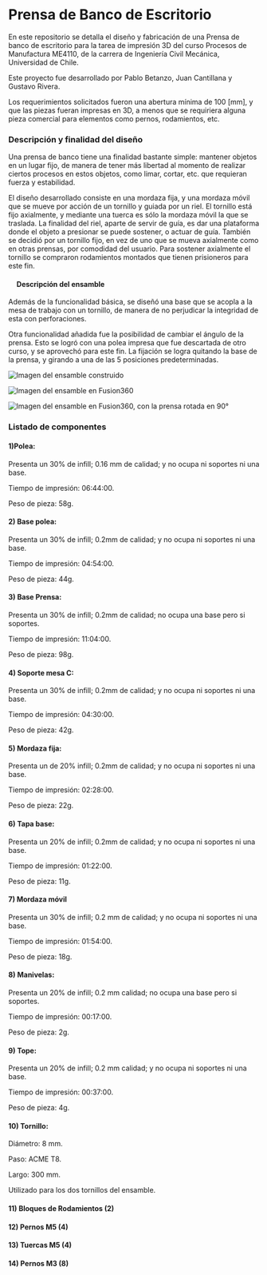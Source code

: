 # Prensa de Banco de Escritorio

En este repositorio se detalla el diseño y fabricación de una Prensa de banco de escritorio para la tarea de impresión 3D del curso Procesos de Manufactura ME4110, de la carrera de Ingeniería Civil Mecánica, Universidad de Chile.

Este proyecto fue desarrollado por Pablo Betanzo, Juan Cantillana y Gustavo Rivera.

Los requerimientos solicitados fueron una abertura mínima de 100 [mm], y que las piezas fueran impresas en 3D, a menos que se requiriera alguna pieza comercial para elementos como pernos, rodamientos, etc.

### Descripción y finalidad del diseño

<p> Una prensa de banco tiene una finalidad bastante simple: mantener objetos en un lugar fijo, de manera de tener más libertad al momento de realizar ciertos procesos en estos objetos, como limar, cortar, etc. que requieran fuerza y estabilidad. </p>

<p> El diseño desarrollado consiste en una mordaza fija, y una mordaza móvil que se mueve por acción de un tornillo y guiada por un riel. El tornillo está fijo axialmente, y mediante una tuerca es sólo la mordaza móvil la que se traslada. La finalidad del riel, aparte de servir de guía, es dar una plataforma donde el objeto a presionar se puede sostener, o actuar de guía. También se decidió por un tornillo fijo, en vez de uno que se mueva axialmente como en otras prensas, por comodidad del usuario. Para sostener axialmente el tornillo se compraron rodamientos montados que tienen prisioneros para este fin. </p>

#### &nbsp;&nbsp;&nbsp;&nbsp; Descripción del ensamble

<p>Además de la funcionalidad básica, se diseñó una base que se acopla a la mesa de trabajo con un tornillo, de manera de no perjudicar la integridad de esta con perforaciones. </p>
<p>Otra funcionalidad añadida fue la posibilidad de cambiar el ángulo de la prensa. Esto se logró con una polea impresa que fue descartada de otro curso, y se aprovechó para este fin. La fijación se logra quitando la base de la prensa, y girando a una de las 5 posiciones predeterminadas.</p>

![Imagen del ensamble construido](imagenes/construccion.jpg)

![Imagen del ensamble en Fusion360](imagenes/fusion1.png)

![Imagen del ensamble en Fusion360, con la prensa rotada en 90°](imagenes/fusion2.png)

### Listado de componentes

#### 1)Polea:
Presenta un 30% de infill; 0.16 mm de calidad; y no ocupa ni soportes ni una base.

Tiempo de impresión: 06:44:00.

Peso de pieza: 58g.

#### 2) Base polea:
Presenta un 30% de infill; 0.2mm de calidad; y no ocupa ni soportes ni una base.

Tiempo de impresión: 04:54:00.

Peso de pieza: 44g.

#### 3) Base Prensa:
Presenta un 30% de infill; 0.2mm de calidad; no ocupa una base pero si soportes.

Tiempo de impresión: 11:04:00.

Peso de pieza: 98g.

#### 4) Soporte mesa C:
Presenta un 30% de infill; 0.2mm de calidad; y no ocupa ni soportes ni una base.

Tiempo de impresión: 04:30:00.

Peso de pieza: 42g.

#### 5) Mordaza fija:
Presenta un de 20% infill; 0.2mm de calidad; y no ocupa ni soportes ni una base.

Tiempo de impresión: 02:28:00.

Peso de pieza: 22g.

#### 6) Tapa base:
Presenta un 20% de infill; 0.2mm de calidad; y no ocupa ni soportes ni una base.

Tiempo de impresión: 01:22:00.

Peso de pieza: 11g.

#### 7) Mordaza móvil
Presenta un 30% de infill; 0.2 mm de calidad; y no ocupa ni soportes ni una base.

Tiempo de impresión: 01:54:00.

Peso de pieza: 18g.

#### 8) Manivelas:
Presenta un 20% de infill; 0.2 mm calidad; no ocupa una base pero si soportes.

Tiempo de impresión: 00:17:00.

Peso de pieza: 2g.

#### 9) Tope:
Presenta un 20% de infill; 0.2 mm calidad; y no ocupa ni soportes ni una base.

Tiempo de impresión: 00:37:00.

Peso de pieza: 4g.

#### 10) Tornillo:
Diámetro: 8 mm.

Paso: ACME T8.

Largo: 300 mm.

Utilizado para los dos tornillos del ensamble.

#### 11) Bloques de Rodamientos (2)

#### 12) Pernos M5 (4)

#### 13) Tuercas M5 (4)

#### 14) Pernos M3 (8)
